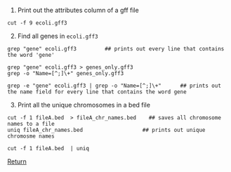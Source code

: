 
1) Print out the attributes column of a gff file
```
cut -f 9 ecoli.gff3
```

2) Find all genes in `ecoli.gff3`
```
grep "gene" ecoli.gff3         ## prints out every line that contains the word 'gene'

grep "gene" ecoli.gff3 > genes_only.gff3
grep -o "Name=[^;]\+" genes_only.gff3

grep -e "gene" ecoli.gff3 | grep -o "Name=[^;]\+"      ## prints out the name field for every line that contains the word gene
```


3) Print all the unique chromosomes in a bed file
```
cut -f 1 fileA.bed  > fileA_chr_names.bed    ## saves all chromosome names to a file
uniq fileA_chr_names.bed                   ## prints out unique chromosme names

cut -f 1 fileA.bed  | uniq
```

[Return](gnu_utils_02.md)
